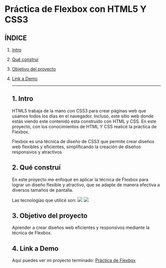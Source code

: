 # Práctica de Flexbox con HTML5 Y CSS3

## **ÍNDICE**

1. [Intro](#)
2. [Qué construí](#)
3. [Objetivo del proyecto](#)
4. [Link a Demo](#)

   ****

   ## 1. Intro
   HTML5 trabaja de la mano con CSS3 para crear páginas web que usamos todos los días en el navegador. Incluso, este
   sitio web donde estás viendo este contenido esta construido con HTML y CSS. En este proyecto, con los conocimientos
   de HTML Y CSS realicé la práctica de Flexbox.

   Flexbox es una técnica de diseño de CSS3 que permite crear diseños web flexibles y eficientes, simplificando la
   creación de diseños responsivos y atractivos

   ## 2. Qué construí
   En este proyecto me enfoqué en aplicar la técnica de Flexbox para  lograr un diseño flexible y atractivo, que se
   adapte de manera efectiva a diversos tamaños de pantalla.

   Las tecnologías que utilicé son:
   <img src="https://img.shields.io/badge/CSS3-1572B6?style=for-the-badge&logo=css3&logoColor=white"/>
   <img src="https://img.shields.io/badge/HTML5-E34F26?style=for-the-badge&logo=html5&logoColor=white"/>

   ## 3. Objetivo del proyecto
   Aprender a crear diseños web eficientes y responsivos mediante la técnica de Flexbox.

   ## 4. Link a Demo
   Aquí puedes ver mi proyecto terminado: [Práctica de Flexbox]()
   
   
